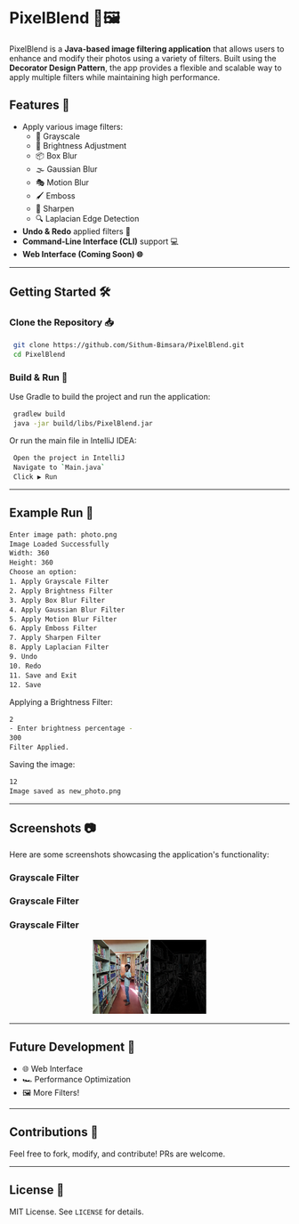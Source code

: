# PixelBlend 🎨🖼️

PixelBlend is a **Java-based image filtering application** that allows users to enhance and modify their photos using a variety of filters. Built using the **Decorator Design Pattern**, the app provides a flexible and scalable way to apply multiple filters while maintaining high performance.

## Features 🚀
- Apply various image filters:
  - 🏴 Grayscale
  - 🌟 Brightness Adjustment
  - 📦 Box Blur
  - 🌫️ Gaussian Blur
  - 🎭 Motion Blur
  - 🖌️ Emboss
  - 🔪 Sharpen
  - 🔍 Laplacian Edge Detection
- **Undo & Redo** applied filters 🔄
- **Command-Line Interface (CLI)** support 💻
- **Web Interface (Coming Soon) 🌐**

---

## Getting Started 🛠️

### Clone the Repository 📥
```bash
 git clone https://github.com/Sithum-Bimsara/PixelBlend.git
 cd PixelBlend
```

### Build & Run 🚀
Use Gradle to build the project and run the application:
```bash
 gradlew build 
 java -jar build/libs/PixelBlend.jar
```
Or run the main file in IntelliJ IDEA:
```bash
 Open the project in IntelliJ
 Navigate to `Main.java`
 Click ▶️ Run
```

---

## Example Run 📸
```bash
Enter image path: photo.png
Image Loaded Successfully
Width: 360
Height: 360
Choose an option:
1. Apply Grayscale Filter
2. Apply Brightness Filter
3. Apply Box Blur Filter
4. Apply Gaussian Blur Filter
5. Apply Motion Blur Filter
6. Apply Emboss Filter
7. Apply Sharpen Filter
8. Apply Laplacian Filter
9. Undo
10. Redo
11. Save and Exit
12. Save
```

Applying a Brightness Filter:
```bash
2
- Enter brightness percentage -
300
Filter Applied.
```

Saving the image:
```bash
12
Image saved as new_photo.png
```

---

## Screenshots 📷
Here are some screenshots showcasing the application's functionality:

### Grayscale Filter
### Grayscale Filter
### Grayscale Filter
<p align="center">
  <img src="assets/Indunil.jpg" alt="Screenshot" width="100">
  <img src="assets/Laplacian_Indunil.jpg" alt="Screenshot" width="100">
</p>




---

## Future Development 🌱
- 🌐 Web Interface
- 🏎️ Performance Optimization
- 🖼️ More Filters!

---

## Contributions 🤝
Feel free to fork, modify, and contribute! PRs are welcome.

---

## License 📜
MIT License. See `LICENSE` for details.
